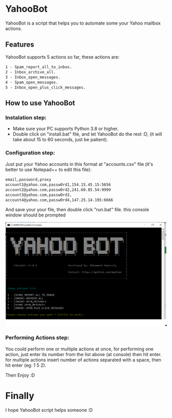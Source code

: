 # YahooBot
YahooBot is a script that helps you to automate some your Yahoo mailbox actions.

## Features
YahooBot supports 5 actions so far, these actions are:
```
1 - Spam_report_all_to_inbox.
2 - Inbox_archive_all.
3 - Inbox_open_messages.
4 - Spam_open_messages.
5 - Inbox_open_plus_click_messages.
```

## How to use YahooBot
### Instalation step:
- Make sure your PC supports Python 3.8 or higher.
- Double click on "install.bat" file, and let YahooBot do the rest :D, (it will take about 15 to 60 seconds, just be patient).

### Configuration step:
Just put your Yahoo accounts in this format at "accounts.csv" file (it's better to use Notepad++ to edit this file):
```
email,password,proxy
account1@yahoo.com,passw0rd1,154.15.45.15:5656
account2@yahoo.com,passw0rd2,241.60.85.54:9999
account3@yahoo.com,passw0rd3,
account4@yahoo.com,passw0rd4,147.25.14.195:6666
```

And save your your file, then double click "run.bat" file.
this console window should be prompted

![](https://raw.githubusercontent.com/medram/YahooBot/master/wiki/imgs/1.png)

### Performing Actions step:
You could perform one or multiple actions at once,
for performing one action, just enter its number from the list above (at console) then hit enter.
for multiple actions insert number of actions separated with a space, then hit enter (eg: 1 5 2).

Then Enjoy :D

# Finally
I hope YahooBot script helps someone :D